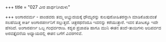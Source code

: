 +++
title = "027 ವೀರ ಪಾರ್ಥನಿಗಿರುಳು"

+++
ಅಂಗಾರವರ್ಮ - ಪಾಂಡವರು ತಮ್ಮ ಅಭ್ಯುದಯಕ್ಕೆ ಧೌಮ್ಯರನ್ನು ಕುಲಪುರೋಹಿತರನ್ನಾಗಿ ಮಾಡಿಕೊಡುವಂತೆ ಸಲಹೆಯಿತ್ತ ಕೀರ್ತಿ ಅಂಗಾರಪರ್ಣನಿಗೆ ಸಲ್ಲುತ್ತದೆ. ಚಿತ್ರರಥನೆಂದೂ ಇವನನ್ನು ಕರೆಯುತ್ತಾರೆ. ಇವನ ತೋಟಕ್ಕೂ ಇದೇ ಹೆಸರಿದೆ. ಅಂಗಾರಪರ್ಣ ಒಬ್ಬ ಗಂಧರ್ವರಾಜ. ಕಶ್ಯಪ ಪ್ರಜಾಪತಿ ಹಾಗೂ ಮುನಿ ಈತನ ತಂದೆ-ತಾಯಿಗಳು ಆದಿಪರ್ವದ ಅರವತ್ತೈದನೆಯ ಅಧ್ಯಾಯದಲ್ಲಿ ಈತನ ಬಗೆಗೆ ವಿವರಗಳಿವೆ.
